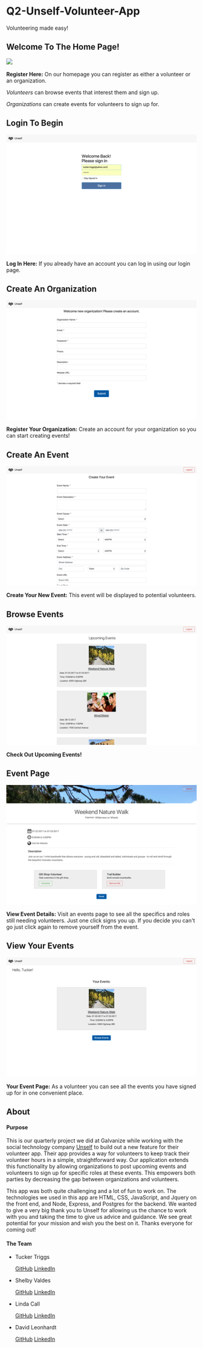 

# Q2-Unself-Volunteer-App

Volunteering made easy!



## Welcome To The Home Page!

![](project_screenshots/Screenshot2017-06-1609.23.06.png)

**Register Here:** On our homepage you can register as either a volunteer or an organization.

*Volunteers* can browse events that interest them and sign up.

*Organizations* can create events for volunteers to sign up for.



## Login To Begin

![](project_screenshots/Screenshot2017-06-1609.23.42.png) 

**Log In Here:** If you already have an account you can log in using our login page.



## Create An Organization

![](project_screenshots/Screenshot2017-06-1609.26.12.png) 

**Register Your Organization:** Create an account for your organization so you can start creating events!



## Create An Event

![](project_screenshots/Screenshot2017-06-1609.43.09.png) 

**Create Your New Event:** This event will be displayed to potential volunteers.

 

## Browse Events

![](project_screenshots/Screenshot2017-06-1609.29.16.png) 

**Check Out Upcoming Events!**



## Event Page

![](project_screenshots/Screenshot2017-06-1609.44.47.png) 

**View Event Details:** Visit an events page to see all the specifics and roles still needing volunteers. Just one click signs you up. If you decide you can't go just click again to remove yourself from the event.



  ## View Your Events

![](project_screenshots/Screenshot2017-06-1609.44.32.png) 

**Your Event Page:** As a volunteer you can see all the events you have signed up for in one convenient place.



## About

#### Purpose

This is our quarterly project we did at Galvanize while working with the social technology company [Unself](https://www.unself.com/welcome "Unself") to build out a new feature for their volunteer app. Their app provides a way for volunteers to keep track their volunteer hours in a simple, straightforward way. Our application extends this functionality by allowing organizations to post upcoming events and volunteers to sign up for specific roles at these events. This empowers both parties by decreasing the gap between organizations and volunteers.

This app was both quite challenging and a lot of fun to work on. The technologies we used in this app are HTML, CSS, JavaScript, and Jquery on the front end, and Node, Express, and Postgres for the backend. We wanted to give a very big thank you to Unself for allowing us the chance to work with you and taking the time to give us advice and guidance. We see great potential for your mission and wish you the best on it. Thanks everyone for coming out!



#### The Team

- Tucker Triggs 

  [GitHub](https://github.com/tuckpuck "GitHub Page") [LinkedIn](https://www.linkedin.com/in/tuckertriggs/ "LinkedIn Page")

- Shelby Valdes 

  [GitHub](https://github.com/rsvaldes "GitHub Page") [LinkedIn](https://www.linkedin.com/in/shelby-valdes-287a9313b/ "LinkedIn Page")

- Linda Call

  [GitHub](https://github.com/lindacall4home "GitHub Page") [LinkedIn](https://www.linkedin.com/in/linda-call/ "LinkedIn Page")

- David Leonhardt 

  [GitHub](https://github.com/dwleonhardt "GitHub Page") [LinkedIn](https://www.linkedin.com/in/dwleonhardt/ "LinkedIn Page")







